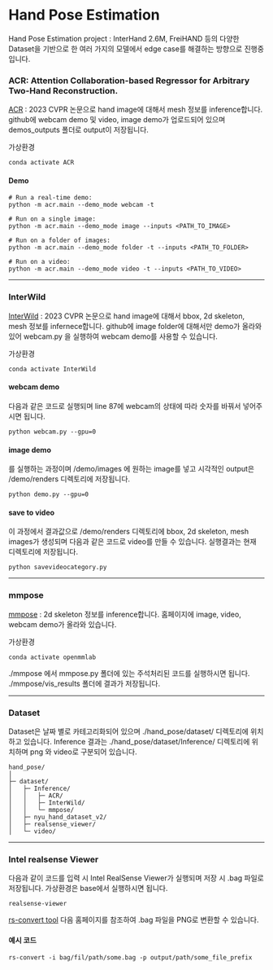 # Hand Pose Estimation
Hand Pose Estimation project : InterHand 2.6M, FreiHAND 등의 다양한 Dataset을 기반으로 한 여러 가지의 모델에서 edge case를 해결하는 방향으로 진행중입니다.


### ACR: Attention Collaboration-based Regressor for Arbitrary Two-Hand Reconstruction. 
[ACR](https://github.com/ZhengdiYu/Arbitrary-Hands-3D-Reconstruction) : 2023 CVPR 논문으로 hand image에 대해서 mesh 정보를 inference합니다.
github에 webcam demo 및 video, image demo가 업로드되어 있으며 demos_outputs 폴더로 output이 저장됩니다.

가상환경

    conda activate ACR

#### Demo

    # Run a real-time demo:
    python -m acr.main --demo_mode webcam -t

    # Run on a single image:
    python -m acr.main --demo_mode image --inputs <PATH_TO_IMAGE>

    # Run on a folder of images:
    python -m acr.main --demo_mode folder -t --inputs <PATH_TO_FOLDER> 
    
    # Run on a video:
    python -m acr.main --demo_mode video -t --inputs <PATH_TO_VIDEO> 


---
### InterWild
[InterWild](https://github.com/facebookresearch/InterWild) : 2023 CVPR 논문으로 hand image에 대해서 bbox, 2d skeleton, mesh 정보를 infernece합니다.
github에 image folder에 대해서만 demo가 올라와 있어 webcam.py 을 실행하여 webcam demo를 사용할 수 있습니다.

가상환경

    conda activate InterWild

#### webcam demo
다음과 같은 코드로 실행되며 line 87에 webcam의 상태에 따라 숫자를 바꿔서 넣어주시면 됩니다.

    python webcam.py --gpu=0

#### image demo
를 실행하는 과정이며 /demo/images 에 원하는 image를 넣고 시각적인 output은 /demo/renders 디렉토리에 저장됩니다.

    python demo.py --gpu=0

#### save to video

이 과정에서 결과값으로 /demo/renders 디렉토리에 bbox, 2d skeleton, mesh images가 생성되며 다음과 같은 코드로 video를 만들 수 있습니다.
실행결과는 현재 디렉토리에 저장됩니다.

    python savevideocategory.py


---

### mmpose
[mmpose](https://mmpose.readthedocs.io/en/latest/demos.html) : 2d skeleton 정보를 inference합니다.
홈페이지에 image, video, webcam demo가 올라와 있습니다. 

가상환경

    conda activate openmmlab

./mmpose 에서 mmpose.py 폴더에 있는 주석처리된 코드를 실행하시면 됩니다. ./mmpose/vis_results 폴더에 결과가 저장됩니다.

---
### Dataset
Dataset은 날짜 별로 카테고리화되어 있으며 ./hand_pose/dataset/ 디렉토리에 위치하고 있습니다.
Inference 결과는 ./hand_pose/dataset/Inference/ 디렉토리에 위치하며 png 와 video로 구분되어 있습니다.


    hand_pose/
    │  
    ├─ dataset/
    │   ├─ Inference/
    │   │   ├─ ACR/
    │   │   ├─ InterWild/
    │   │   └─ mmpose/
    │   ├─ nyu_hand_dataset_v2/
    │   ├─ realsense_viewer/
    │   └─ video/

  


---
### Intel realsense Viewer
다음과 같이 코드를 입력 시 Intel RealSense Viewer가 실행되며 저장 시 .bag 파일로 저장됩니다.
가상환경은 base에서 실행하시면 됩니다.

    realsense-viewer

[rs-convert tool](https://github.com/IntelRealSense/librealsense/tree/master/tools/convert) 다음 홈페이지를 참조하여 .bag 파일을 PNG로 변환할 수 있습니다.

#### 예시 코드

    rs-convert -i bag/fil/path/some.bag -p output/path/some_file_prefix



